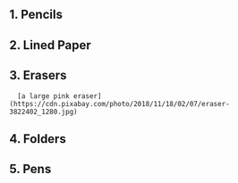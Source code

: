 ## 1. Pencils 

## 2. Lined Paper

## 3. Erasers
      [a large pink eraser](https://cdn.pixabay.com/photo/2018/11/18/02/07/eraser-3822402_1280.jpg)

## 4. Folders

## 5. Pens
